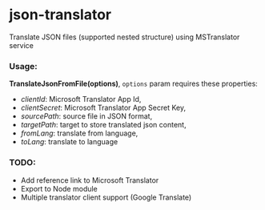 # json-translator
Translate JSON files (supported nested structure) using MSTranslator service

### Usage:
**TranslateJsonFromFile(options)**, `options` param requires these properties:
- *clientId*: Microsoft Translator App Id,
- *clientSecret*: Microsoft Translator App Secret Key,
- *sourcePath*: source file in JSON format,
- *targetPath*: target to store translated json content,
- *fromLang*: translate from language,
- *toLang*: translate to language

### TODO:
- Add reference link to Microsoft Translator
- Export to Node module
- Multiple translator client support (Google Translate)
